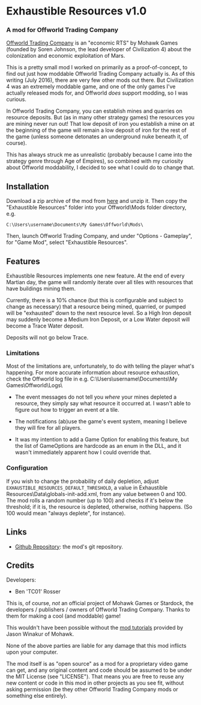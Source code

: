 # Exhaustible Resources v1.0

### A mod for Offworld Trading Company

[Offworld Trading Company](http://www.offworldgame.com/) is an "economic RTS"
by Mohawk Games (founded by Soren Johnson, the lead developer of Civilization 4)
about the colonization and economic exploitation of Mars.

This is a pretty small mod I worked on primarily as a proof-of-concept, to find
out just how moddable Offworld Trading Company actually is. As of this writing
(July 2016), there are very few other mods out there. But Civilization 4 was
an extremely moddable game, and one of the only games I've actually released
mods for, and Offworld *does* support modding, so I was curious.

In Offworld Trading Company, you can establish mines and quarries on resource
deposits. But (as in many other strategy games) the resources you are mining never
run out! That low deposit of iron you establish a mine on at the beginning of the
game will remain a low deposit of iron for the rest of the game (unless someone 
detonates an underground nuke beneath it, of course).

This has always struck me as unrealistic (probably because I came into the
strategy genre through Age of Empires), so combined with my curiosity about
Offworld moddability, I decided to see what I could do to change that.

## Installation

Download a zip archive of the mod from [here](https://github.com/TC01/ExhaustibleResources/releases)
and unzip it. Then copy the "Exhaustible Resources" folder into your Offworld\Mods
folder directory, e.g.

```
C:\Users\username\Documents\My Games\Offworld\Mods\
```

Then, launch Offworld Trading Company, and under "Options - Gameplay", for "Game
Mod", select "Exhaustible Resources".

## Features

Exhaustible Resources implements one new feature. At the end of every Martian day,
the game will randomly iterate over all tiles with resources that have buildings
mining them.

Currently, there is a 10% chance (but this is configurable and subject to change
as necessary) that a resource being mined, quarried, or pumped will be "exhausted"
down to the next resource level. So a High Iron deposit may suddenly become a
Medium Iron Deposit, or a Low Water deposit will become a Trace Water deposit.

Deposits will not go below Trace.

### Limitations

Most of the limitations are, unfortunately, to do with telling the player what's
happening. For more accurate information about resource exhaustion, check the Offworld log
file in e.g. C:\Users\username\Documents\My Games\Offworld\Logs\

* The event messages do not tell you *where* your mines depleted a resource, they
simply say what resource it occurred at. I wasn't able to figure out how to trigger
an event *at* a tile.

* The notifications (ab)use the game's event system, meaning I believe they will
fire for all players.

* It was my intention to add a Game Option for enabling this feature, but the list
of GameOptions are hardcode as an enum in the DLL, and it wasn't immediately
apparent how I could override that.

### Configuration

If you wish to change the probability of daily depletion, adjust ```EXHAUSTIBLE_RESOURCES_DEFAULT_THRESHOLD```,
a value in Exhaustible Resources\Data\globals-init-add.xml, from any value between 0 and 100.
The mod rolls a random number (up to 100) and checks if it's below the threshold; if it
is, the resource is depleted, otherwise, nothing happens. (So 100 would mean "always deplete",
for instance).

## Links

* [Github Repository](https://github.com/TC01/ExhaustibleResources): the mod's git
repository.

## Credits

Developers:

* Ben 'TC01' Rosser

This is, of course, *not* an official project of Mohawk Games or Stardock,
the developers / publishers / owners of Offworld Trading Company. Thanks to them
for making a cool (and moddable) game!

This wouldn't have been possible without the [mod tutorials](http://www.mohawkgames.com/2016/02/03/modding-tutorials/)
provided by Jason Winakur of Mohawk.

None of the above parties are liable for any damage that this mod inflicts
upon your computer. 

The mod itself is as "open source" as a mod for a proprietary video game can
get, and any original content and code should be assumed to be under the
MIT License (see "LICENSE"). That means you are free to reuse any new content
or code in this mod in other projects as you see fit, without asking permission
(be they other Offworld Trading Company mods or something else entirely).
